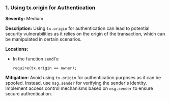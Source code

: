 ### 1. **Using tx.origin for Authentication**

**Severity:**
Medium

**Description:**
Using `tx.origin` for authentication can lead to potential security vulnerabilities as it relies on the origin of the transaction, which can be manipulated in certain scenarios.

**Locations:**

- In the function `sendTo`:
  ```solidity
  require(tx.origin == owner);
  ```

**Mitigation:**
Avoid using `tx.origin` for authentication purposes as it can be spoofed. Instead, use `msg.sender` for verifying the sender's identity. Implement access control mechanisms based on `msg.sender` to ensure secure authentication.